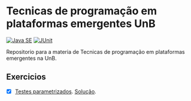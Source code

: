 # Tecnicas de programação em plataformas emergentes UnB
[![Java SE](https://img.shields.io/badge/Java-v16-red)](https://www.oracle.com/java/technologies/javase/jdk16-archive-downloads.html) [![JUnit](https://img.shields.io/badge/JUnit-v5-green)](https://junit.org/junit5/)  

Repositorio para a materia de Tecnicas de programação em plataformas emergentes na UnB.

## Exercicios 
- [X] [Testes parametrizados](https://github.com/andrelanna/fga0242/tree/master/aula4). [Solução](https://github.com/giovannabbottino/tppe_unb/tree/main/Aula%204%20-%20Testes%20parametrizados).
